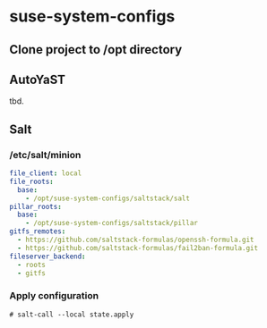 # suse-system-configs

## Clone project to /opt directory

## AutoYaST
tbd.

## Salt

### /etc/salt/minion
```yaml
file_client: local
file_roots:
  base:
    - /opt/suse-system-configs/saltstack/salt
pillar_roots:
  base:
    - /opt/suse-system-configs/saltstack/pillar
gitfs_remotes:
  - https://github.com/saltstack-formulas/openssh-formula.git
  - https://github.com/saltstack-formulas/fail2ban-formula.git
fileserver_backend:
  - roots
  - gitfs
```

### Apply configuration
```shell
# salt-call --local state.apply
```

